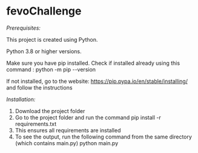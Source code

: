 # fevoChallenge

*Prerequisites:*

This project is created using Python.

Python 3.8 or higher versions.

Make sure you have pip installed. Check if installed already using this command : python -m pip --version

If not installed, go to the website: https://pip.pypa.io/en/stable/installing/ and follow the instructions

*Installation:*

1. Download the project folder
2. Go to the project folder and run the command pip install -r requirements.txt
3. This ensures all requirements are installed
4. To see the output, run the following command from the same directory (which contains main.py)
   python main.py



